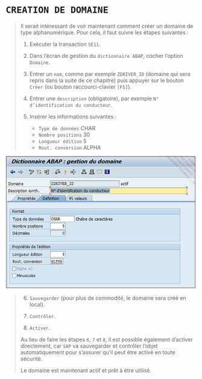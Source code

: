 # **`CREATION DE DOMAINE`**

> Il serait intéressant de voir maintenant comment créer un domaine de type alphanumérique. Pour cela, il faut suivre les étapes suivantes :
>
> 1. Exécuter la transaction `SE11`.
>
> 2. Dans l’écran de gestion du `dictionnaire ABAP`, cocher l’option `Domaine`.
>
> 3. Entrer un `nom`, comme par exemple `ZDRIVER_ID` (domaine qui sera repris dans la suite de ce chapitre) puis appuyer sur le bouton `Créer` (ou bouton raccourci-clavier `[F5]`).
>
> 4. Entrer une `description` (obligatoire), par exemple `N° d’identification du conducteur`.
>
> 5. Insérer les informations suivantes :
>    - `Type de données` CHAR
>    - `Nombre positions` 30
>    - `Longueur édition` 5
>    - `Rout. conversion` ALPHA

![](../00_Ressources/05_06_01.png)

> 6. `Sauvegarder` (pour plus de commodité, le domaine sera créé en local).
>
> 7. `Contrôler`.
>
> 8. `Activer`.
>
> Au lieu de faire les étapes `6`, `7` et `8`, il est possible également d’activer directement, car `SAP` va sauvegarder et contrôler l’objet automatiquement pour s’assurer qu’il peut être activé en toute sécurité.
>
> Le domaine est maintenant actif et prêt à être utilisé.
